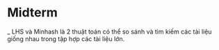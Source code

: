 # Midterm
_ LHS và Minhash là 2 thuật toán có thể so sánh và tìm kiếm các tài liệu giống nhau trong tập hợp các tài liệu lớn.
